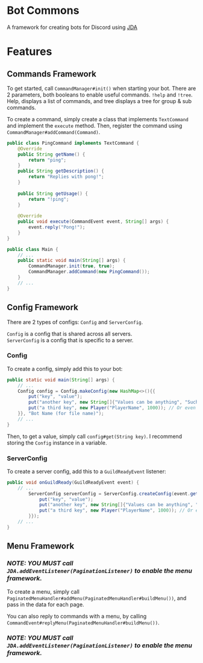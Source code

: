 # Bot Commons
A framework for creating bots for Discord using [JDA](https://github.com/DV8FromTheWorld/JDA)


# Features
## Commands Framework
To get started, call `CommandManager#init()` when starting your bot. 
There are 2 parameters, both booleans to enable useful commands. `!help` and `!tree`. Help, displays a list of commands,
and tree displays a tree for group & sub commands.

To create a command, simply create a class that implements `TextCommand` and implement the `execute` method.
Then, register the command using `CommandManager#addCommand(Command)`.

```java
public class PingCommand implements TextCommand {
    @Override
    public String getName() {
        return "ping";
    }
    public String getDescription() {
        return "Replies with pong!";
    }
	
	public String getUsage() {
        return "!ping";
    }
	
    @Override
    public void execute(CommandEvent event, String[] args) {
        event.reply("Pong!");
    }
}

public class Main {
    // ...
    public static void main(String[] args) {
        CommandManager.init(true, true);
        CommandManager.addCommand(new PingCommand());
    }
    // ...
}
```

## Config Framework
There are 2 types of configs: `Config` and `ServerConfig`.

`Config` is a config that is shared across all servers.\
`ServerConfig` is a config that is specific to a server.

### Config
To create a config, simply add this to your bot:
```java
public static void main(String[] args) {
    // ...
    Config config = Config.makeConfig(new HashMap<>(){{
        put("key", "value");
        put("another key", new String[]{"Values can be anything", "Such as lists"})
        put("a third key", new Player("PlayerName", 1000)); // Or even objects
    }}, "Bot Name (for file name)");
    // ...
}
```

Then, to get a value, simply call `config#get(String key)`. I recommend storing the `Config` instance in a variable.

### ServerConfig
To create a server config, add this to a `GuildReadyEvent` listener:
```java
public void onGuildReady(GuildReadyEvent event) {
    // ...
        ServerConfig serverConfig = ServerConfig.createConfig(event.getGuild().getId(), new HashMap<>() {{
            put("key", "value");
            put("another key", new String[]{"Values can be anything", "Such as lists"})
            put("a third key", new Player("PlayerName", 1000)); // Or even objects
        }});
    // ...
}
```

## Menu Framework
### ***__NOTE:__ YOU MUST call `JDA.addEventListener(PaginationListener)` to enable the menu framework.***

To create a menu, simply call `PaginatedMenuHandler#addMenu(PaginatedMenuHandler#buildMenu())`, and pass in the data for each page.

You can also reply to commands with a menu, by calling `CommandEvent#replyMenu(PaginatedMenuHandler#buildMenu())`.

### ***__NOTE:__ YOU MUST call `JDA.addEventListener(PaginationListener)` to enable the menu framework.***
